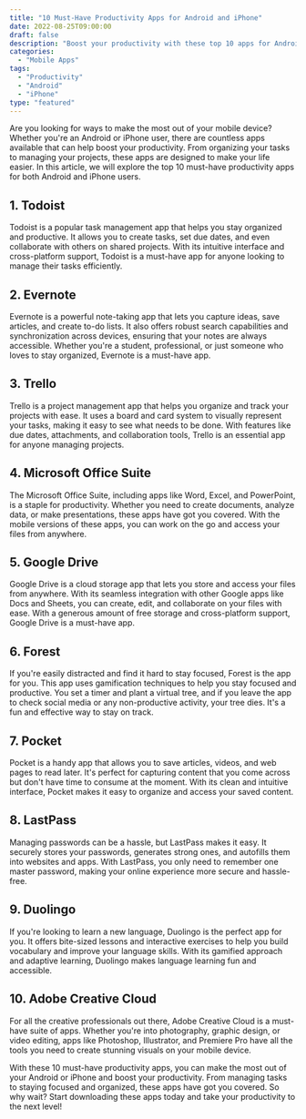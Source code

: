 ```yaml
--- 
title: "10 Must-Have Productivity Apps for Android and iPhone" 
date: 2022-08-25T09:00:00 
draft: false 
description: "Boost your productivity with these top 10 apps for Android and iPhone." 
categories: 
  - "Mobile Apps" 
tags: 
  - "Productivity" 
  - "Android" 
  - "iPhone" 
type: "featured" 
---
```


Are you looking for ways to make the most out of your mobile device? Whether you're an Android or iPhone user, there are countless apps available that can help boost your productivity. From organizing your tasks to managing your projects, these apps are designed to make your life easier. In this article, we will explore the top 10 must-have productivity apps for both Android and iPhone users. 

## 1. Todoist

Todoist is a popular task management app that helps you stay organized and productive. It allows you to create tasks, set due dates, and even collaborate with others on shared projects. With its intuitive interface and cross-platform support, Todoist is a must-have app for anyone looking to manage their tasks efficiently.

## 2. Evernote

Evernote is a powerful note-taking app that lets you capture ideas, save articles, and create to-do lists. It also offers robust search capabilities and synchronization across devices, ensuring that your notes are always accessible. Whether you're a student, professional, or just someone who loves to stay organized, Evernote is a must-have app.

## 3. Trello

Trello is a project management app that helps you organize and track your projects with ease. It uses a board and card system to visually represent your tasks, making it easy to see what needs to be done. With features like due dates, attachments, and collaboration tools, Trello is an essential app for anyone managing projects.

## 4. Microsoft Office Suite

The Microsoft Office Suite, including apps like Word, Excel, and PowerPoint, is a staple for productivity. Whether you need to create documents, analyze data, or make presentations, these apps have got you covered. With the mobile versions of these apps, you can work on the go and access your files from anywhere.

## 5. Google Drive

Google Drive is a cloud storage app that lets you store and access your files from anywhere. With its seamless integration with other Google apps like Docs and Sheets, you can create, edit, and collaborate on your files with ease. With a generous amount of free storage and cross-platform support, Google Drive is a must-have app.

## 6. Forest

If you're easily distracted and find it hard to stay focused, Forest is the app for you. This app uses gamification techniques to help you stay focused and productive. You set a timer and plant a virtual tree, and if you leave the app to check social media or any non-productive activity, your tree dies. It's a fun and effective way to stay on track.

## 7. Pocket 

Pocket is a handy app that allows you to save articles, videos, and web pages to read later. It's perfect for capturing content that you come across but don't have time to consume at the moment. With its clean and intuitive interface, Pocket makes it easy to organize and access your saved content.

## 8. LastPass

Managing passwords can be a hassle, but LastPass makes it easy. It securely stores your passwords, generates strong ones, and autofills them into websites and apps. With LastPass, you only need to remember one master password, making your online experience more secure and hassle-free.

## 9. Duolingo

If you're looking to learn a new language, Duolingo is the perfect app for you. It offers bite-sized lessons and interactive exercises to help you build vocabulary and improve your language skills. With its gamified approach and adaptive learning, Duolingo makes language learning fun and accessible.

## 10. Adobe Creative Cloud

For all the creative professionals out there, Adobe Creative Cloud is a must-have suite of apps. Whether you're into photography, graphic design, or video editing, apps like Photoshop, Illustrator, and Premiere Pro have all the tools you need to create stunning visuals on your mobile device.

With these 10 must-have productivity apps, you can make the most out of your Android or iPhone and boost your productivity. From managing tasks to staying focused and organized, these apps have got you covered. So why wait? Start downloading these apps today and take your productivity to the next level!
